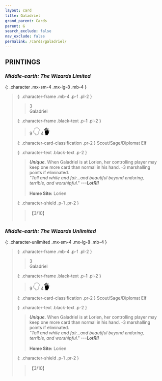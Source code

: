 ```yaml
---
layout: card
title: Galadriel
grand_parent: Cards
parent: G
search_exclude: false
nav_exclude: false
permalink: /cards/galadriel/
---
```


## PRINTINGS


### _Middle-earth: The Wizards Limited_

{: .character .mx-sm-4 .mx-lg-8 .mb-4 }
> {: .character-frame .mb-4 .p-1 .pl-2 }
> > <div class="card-mp">3</div>
> > <div class="character-card-name">Galadriel</div>
>
> {: .character-frame .black-text .p-1 .pl-2 }
> > 9 ![](/assets/images/mind.svg) 4![](/assets/images/di.svg)
>
> {: .character-card-classification .pr-2 }
> Scout/Sage/Diplomat Elf
>
> {: .character-text .black-text .p-2 }
> > _**Unique.**_ When Galadriel is at Lorien, her controlling player may keep one more card than normal in his hand. -3 marshalling points if eliminated. <br>_"Tall and white and fair...and beautiful beyond enduring, terrible, and worshipful."_ ***---LotRII***  <br><br>**Home Site:** Lorien 
>
> {: .character-shield .p-1 .pr-2 }
> > <div class="card-shield">【3/10】</div>
> > <div class="card-corruption">&nbsp;</div>

### _Middle-earth: The Wizards Unlimited_

{: .character-unlimited .mx-sm-4 .mx-lg-8 .mb-4 }
> {: .character-frame .mb-4 .p-1 .pl-2 }
> > <div class="card-mp">3</div>
> > <div class="character-card-name">Galadriel</div>
>
> {: .character-frame .black-text .p-1 .pl-2 }
> > 9 ![](/assets/images/mind.svg) 4![](/assets/images/di.svg)
>
> {: .character-card-classification .pr-2 }
> Scout/Sage/Diplomat Elf
>
> {: .character-text .black-text .p-2 }
> > _**Unique.**_ When Galadriel is at Lorien, her controlling player may keep one more card than normal in his hand. -3 marshalling points if eliminated. <br>_"Tall and white and fair...and beautiful beyond enduring, terrible, and worshipful."_ ***---LotRII***  <br><br>**Home Site:** Lorien 
>
> {: .character-shield .p-1 .pr-2 }
> > <div class="card-shield">【3/10】</div>
> > <div class="card-corruption">&nbsp;</div>
